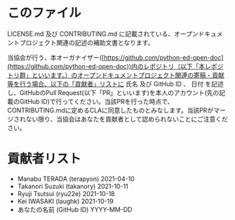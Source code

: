 # このファイル

LICENSE.md 及び CONTRIBUTING.md に記載されている、オープンドキュメントプロジェクト関連の記述の補助⽂書となります。

当協会が⾏う、本オーガナイザー([https://github.com/python-ed-open-doc](https://github.com/python-ed-open-doc))内のレポジトリ（以下「本レポジトリ群」といいます。）のオープンドキュメントプロジェクト関連の寄稿・貢献等を⾏う場合、以下の「貢献者」リストに ⽒名 及び GitHub ID 、 ⽇付 を記述し、GitHubのPull Request(以下「PR」といいます)を本⼈のアカウント(先の記載のGitHub ID)で⾏ってください。当該PRを行った時点で、CONTRIBUTING.mdに定めるCLAに同意したものとみなします。当該PRがマージされない限り、当協会はあなたを貢献者として認められないことにご注意ください。


# 貢献者リスト

- Manabu TERADA (terapyon) 2021-04-10
- Takanori Suzuki (takanory) 2021-10-11
- Ryuji Tsutsui (ryu22e) 2021-10-18
- Kei IWASAKI (laughk) 2021-10-19
- あなたの名前 (GitHub ID) YYYY-MM-DD
